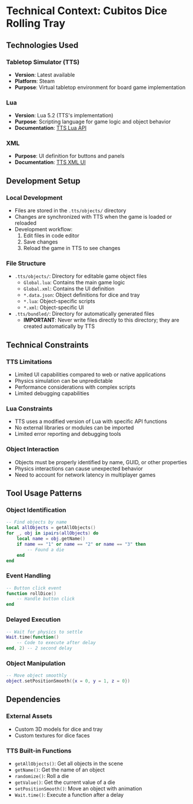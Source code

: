# Technical Context: Cubitos Dice Rolling Tray

## Technologies Used

### Tabletop Simulator (TTS)

- **Version**: Latest available
- **Platform**: Steam
- **Purpose**: Virtual tabletop environment for board game implementation

### Lua

- **Version**: Lua 5.2 (TTS's implementation)
- **Purpose**: Scripting language for game logic and object behavior
- **Documentation**: [TTS Lua API](https://api.tabletopsimulator.com/)

### XML

- **Purpose**: UI definition for buttons and panels
- **Documentation**: [TTS XML UI](https://api.tabletopsimulator.com/ui/introUI/)

## Development Setup

### Local Development

- Files are stored in the `.tts/objects/` directory
- Changes are synchronized with TTS when the game is loaded or reloaded
- Development workflow:
  1. Edit files in code editor
  2. Save changes
  3. Reload the game in TTS to see changes

### File Structure

- `.tts/objects/`: Directory for editable game object files
  - `Global.lua`: Contains the main game logic
  - `Global.xml`: Contains the UI definition
  - `*.data.json`: Object definitions for dice and tray
  - `*.lua`: Object-specific scripts
  - `*.xml`: Object-specific UI
- `.tts/bundled/`: Directory for automatically generated files
  - **IMPORTANT**: Never write files directly to this directory; they are created automatically by TTS

## Technical Constraints

### TTS Limitations

- Limited UI capabilities compared to web or native applications
- Physics simulation can be unpredictable
- Performance considerations with complex scripts
- Limited debugging capabilities

### Lua Constraints

- TTS uses a modified version of Lua with specific API functions
- No external libraries or modules can be imported
- Limited error reporting and debugging tools

### Object Interaction

- Objects must be properly identified by name, GUID, or other properties
- Physics interactions can cause unexpected behavior
- Need to account for network latency in multiplayer games

## Tool Usage Patterns

### Object Identification

```lua
-- Find objects by name
local allObjects = getAllObjects()
for _, obj in ipairs(allObjects) do
    local name = obj.getName()
    if name == "1" or name == "2" or name == "3" then
        -- Found a die
    end
end
```

### Event Handling

```lua
-- Button click event
function rollDice()
    -- Handle button click
end
```

### Delayed Execution

```lua
-- Wait for physics to settle
Wait.time(function()
    -- Code to execute after delay
end, 2) -- 2 second delay
```

### Object Manipulation

```lua
-- Move object smoothly
object.setPositionSmooth({x = 0, y = 1, z = 0})
```

## Dependencies

### External Assets

- Custom 3D models for dice and tray
- Custom textures for dice faces

### TTS Built-in Functions

- `getAllObjects()`: Get all objects in the scene
- `getName()`: Get the name of an object
- `randomize()`: Roll a die
- `getValue()`: Get the current value of a die
- `setPositionSmooth()`: Move an object with animation
- `Wait.time()`: Execute a function after a delay
